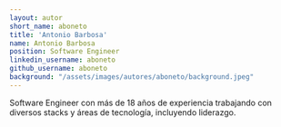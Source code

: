 ```yaml
---
layout: autor
short_name: aboneto
title: 'Antonio Barbosa'
name: Antonio Barbosa
position: Software Engineer
linkedin_username: aboneto
github_username: aboneto
background: "/assets/images/autores/aboneto/background.jpeg"
---
```

Software Engineer con más de 18 años de experiencia trabajando con diversos stacks y áreas de tecnología, incluyendo liderazgo.
